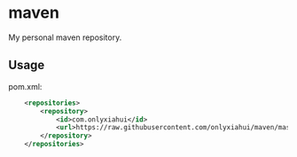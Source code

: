 # maven
My personal maven repository.

## Usage
pom.xml:
```xml
    <repositories>
        <repository>
            <id>com.onlyxiahui</id>
            <url>https://raw.githubusercontent.com/onlyxiahui/maven/master/repository</url>
        </repository>
    </repositories>
```
